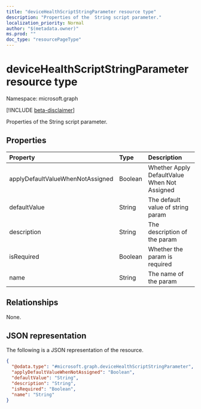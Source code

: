 ```yaml
---
title: "deviceHealthScriptStringParameter resource type"
description: "Properties of the  String script parameter."
localization_priority: Normal
author: "$(metadata.owner)"
ms.prod: ""
doc_type: "resourcePageType"
---
```


# deviceHealthScriptStringParameter resource type

Namespace: microsoft.graph

[!INCLUDE [beta-disclaimer](../../includes/beta-disclaimer.md)]

Properties of the  String script parameter.

## Properties

| Property                         | Type    | Description                                  |
| :------------------------------- | :------ | :------------------------------------------- |
| applyDefaultValueWhenNotAssigned | Boolean | Whether Apply DefaultValue When Not Assigned |
| defaultValue                     | String  | The default value of string param            |
| description                      | String  | The description of the param                 |
| isRequired                       | Boolean | Whether the param is required                |
| name                             | String  | The name of the param                        |

## Relationships

None.

## JSON representation

The following is a JSON representation of the resource.

<!-- {
  "blockType": "resource",
  "@odata.type": "microsoft.graph.deviceHealthScriptStringParameter",
}
-->

```json
{
  "@odata.type": "#microsoft.graph.deviceHealthScriptStringParameter",
  "applyDefaultValueWhenNotAssigned": "Boolean",
  "defaultValue": "String",
  "description": "String",
  "isRequired": "Boolean",
  "name": "String"
}
```
